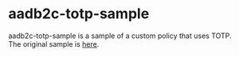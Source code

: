 # aadb2c-totp-sample
aadb2c-totp-sample is a sample of a custom policy that uses TOTP.  
The original sample is [here](https://github.com/azure-ad-b2c/samples/tree/master/policies/custom-mfa-totp).
